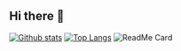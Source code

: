 ## Hi there 👋

<!--
**Lonzoyoshi/Lonzoyoshi** is a ✨ _special_ ✨ repository because its `README.md` (this file) appears on your GitHub profile.

Here are some ideas to get you started:

- 🔭 I’m currently working on ...
- 🌱 I’m currently learning ...
- 👯 I’m looking to collaborate on ...
- 🤔 I’m looking for help with ...
- 💬 Ask me about ...
- 📫 How to reach me: ...
- 😄 Pronouns: ...
- ⚡ Fun fact: ...
-->
[![Github stats](https://github-readme-stats.vercel.app/api?username=Lonzoyoshi&show_icons=true&include_all_commits=true)](https://github.com/Lonzoyoshi/github-readme-stats)
[![Top Langs](https://github-readme-stats.vercel.app/api/top-langs/?username=Lonzoyoshi&layout=compact)](https://github.com/Lonzoyoshi/github-readme-stats)
![ReadMe Card](https://github-readme-stats.vercel.app/api/pin/?username=Lonzoyoshi&repo=Lonzoyoshi)
